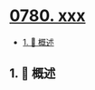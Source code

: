 # [0780. xxx](https://github.com/Tdahuyou/TNotes.leetcode/tree/main/notes/0780.%20xxx)

<!-- region:toc -->

- [1. 📝 概述](#1--概述)

<!-- endregion:toc -->

## 1. 📝 概述
